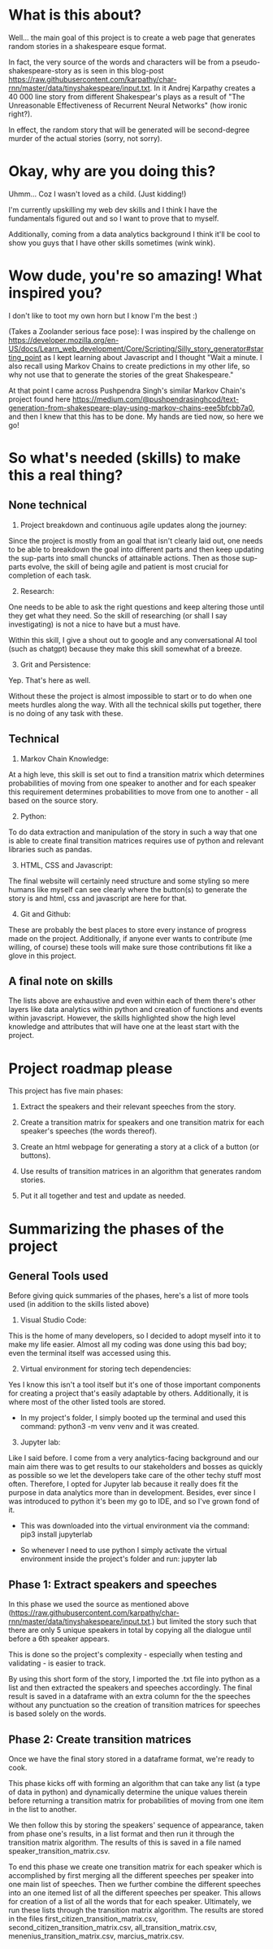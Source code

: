 # What is this about?

Well... the main goal of this project is to create a web page that generates random stories in a shakespeare esque format. 

In fact, the very source of the words and characters will be from a pseudo-shakespeare-story as is seen in this blog-post https://raw.githubusercontent.com/karpathy/char-rnn/master/data/tinyshakespeare/input.txt. In it Andrej Karpathy creates a 40 000 line story from different Shakespear's plays as a result of "The Unreasonable Effectiveness of Recurrent Neural Networks" (how ironic right?).

In effect, the random story that will be generated will be second-degree murder of the actual stories (sorry, not sorry).

# Okay, why are you doing this?

Uhmm... Coz I wasn't loved as a child. (Just kidding!)

I'm currently upskilling my web dev skills and I think I have the fundamentals figured out and so I want to prove that to myself. 

Additionally, coming from a data analytics background I think it'll be cool to show you guys that I have other skills sometimes (wink wink).

# Wow dude, you're so amazing! What inspired you?

I don't like to toot my own horn but I know I'm the best :)

(Takes a Zoolander serious face pose): I was inspired by the challenge on https://developer.mozilla.org/en-US/docs/Learn_web_development/Core/Scripting/Silly_story_generator#starting_point as I kept learning about Javascript and I thought "Wait a minute. I also recall using Markov Chains to create predictions in my other life, so why not use that to generate the stories of the great Shakespeare."

At that point I came across Pushpendra Singh's similar Markov Chain's project found here https://medium.com/@pushpendrasinghcod/text-generation-from-shakespeare-play-using-markov-chains-eee5bfcbb7a0, and then I knew that this has to be done. My hands are tied now, so here we go!

# So what's needed (skills) to make this a real thing?

## None technical

1. Project breakdown and continuous agile updates along the journey: 

Since the project is mostly from an goal that isn't clearly laid out, one needs to be able to breakdown the goal into different parts and then keep updating the sup-parts into small chuncks of attainable actions. Then as those sup-parts evolve, the skill of being agile and patient is most crucial for completion of each task.

2. Research:

One needs to be able to ask the right questions and keep altering those until they get what they need. So the skill of researching (or shall I say investigating) is not a nice to have but a must have.

Within this skill, I give a shout out to google and any conversational AI tool (such as chatgpt) because they make this skill somewhat of a breeze.

3. Grit and Persistence:

Yep. That's here as well. 

Without these the project is almost impossible to start or to do when one meets hurdles along the way. With all the technical skills put together, there is no doing of any task with these.

## Technical

1. Markov Chain Knowledge:

At a high leve, this skill is set out to find a transition matrix which determines probabilities of moving from one speaker to another and for each speaker this requirement determines probabilities to move from one to another - all based on the source story.

2. Python:

To do data extraction and manipulation of the story in such a way that one is able to create final transition matrices requires use of python and relevant libraries such as pandas.

3. HTML, CSS and Javascript:

The final website will certainly need structure and some styling so mere humans like myself can see clearly where the button(s) to generate the story is and html, css and javascript are here for that.

4. Git and Github:

These are probably the best places to store every instance of progress made on the project. Additionally, if anyone ever wants to contribute (me willing, of course) these tools will make sure those contributions fit like a glove in this project.

## A final note on skills

The lists above are exhaustive and even within each of them there's other layers like data analytics within python and creation of functions and events within javascript. However, the skills highlighted show the high level knowledge and attributes that will have one at the least start with the project.

# Project roadmap please

This project has five main phases:

1. Extract the speakers and their relevant speeches from the story.

2. Create a transition matrix for speakers and one transition matrix for each speaker's speeches (the words thereof).

3. Create an html webpage for generating a story at a click of a button (or buttons).

4. Use results of transition matrices in an algorithm that generates random stories.

5. Put it all together and test and update as needed.

# Summarizing the phases of the project

## General Tools used

Before giving quick summaries of the phases, here's a list of more tools used (in addition to the skills listed above)

1. Visual Studio Code:

This is the home of many developers, so I decided to adopt myself into it to make my life easier. Almost all my coding was done using this bad boy; even the terminal itself was accessed using this.

2. Virtual environment for storing tech dependencies: 

Yes I know this isn't a tool itself but it's one of those important components for creating a project that's easily adaptable by others. Additionally, it is where most of the other listed tools are stored.

- In my project's folder, I simply booted up the terminal and used this command: python3 -m venv venv
and it was created.

3. Jupyter lab:

Like I said before. I come from a very analytics-facing background and our main aim there was to get results to our stakeholders and bosses as quickly as possible so we let the developers take care of the other techy stuff most often. Therefore, I opted for Jupyter lab because it really does fit the purpose in data analytics more than in development. Besides, ever since I was introduced to python it's been my go to IDE, and so I've grown fond of it.

- This was downloaded into the virtual environment via the command: pip3 install jupyterlab

- So whenever I need to use python I simply activate the virtual environment inside the project's folder and run: jupyter lab

## Phase 1: Extract speakers and speeches

In this phase we used the source as mentioned above (https://raw.githubusercontent.com/karpathy/char-rnn/master/data/tinyshakespeare/input.txt.) but limited the story such that there are only 5 unique speakers in total by copying all the dialogue until before a 6th speaker appears.

This is done so the project's complexity - especially when testing and validating - is easier to track.

By using this short form of the story, I imported the .txt file into python as a list and then extracted the speakers and speeches accordingly. The final result is saved in a dataframe with an extra column for the the speeches without any punctuation so the creation of transition matrices for speeches is based solely on the words.

## Phase 2: Create transition matrices

Once we have the final story stored in a dataframe format, we're ready to cook.

This phase kicks off with forming an algorithm that can take any list (a type of data in python) and dynamically determine the unique values therein before returning a transition matrix for probabilities of moving from one item in the list to another.

We then follow this by storing the speakers' sequence of appearance, taken from phase one's results, in a list format and then run it through the transition matrix algorithm. The results of this is saved in a file named speaker_transition_matrix.csv.

To end this phase we create one transition matrix for each speaker which is accomplished by first merging all the different speeches per speaker into one main list of speeches. Then we further combine the different speeches into an one itemed list of all the different speeches per speaker. This allows for creation of a list of all the words that for each speaker. Ultimately, we run these lists through the transition matrix algorithm. The results are stored in the files first_citizen_transition_matrix.csv, second_citizen_transition_matrix.csv, all_transition_matrix.csv, menenius_transition_matrix.csv, marcius_matrix.csv.

